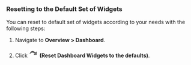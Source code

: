 ### Resetting to the Default Set of Widgets

You can reset to default set of widgets according to your needs with the
following steps:

1.  Navigate to **Overview > Dashboard**.

2.  Click ![1900](../images/1900.png) **(Reset Dashboard Widgets to the
    defaults)**.
